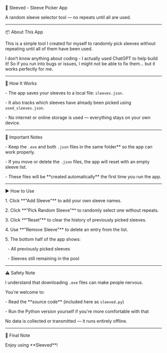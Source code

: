 🎲 Sleeved - Sleeve Picker App



A random sleeve selector tool — no repeats until all are used.



---



📦 About This App



This is a simple tool I created for myself to randomly pick sleeves without repeating until all of them have been used.



I don’t know anything about coding - I actually used ChatGPT to help build it! So if you run into bugs or issues, I might not be able to fix them… but it works perfectly for me.



---


📝 How It Works



\- The app saves your sleeves to a local file: `sleeves.json`.

\- It also tracks which sleeves have already been picked using `used_sleeves.json`.

\- No internet or online storage is used — everything stays on your own device.



---



📁 Important Notes



\- Keep the `.exe` and both `.json` files in the same folder\*\* so the app can work properly.

\- If you move or delete the `.json` files, the app will reset with an empty sleeve list.

\- These files will be \*\*created automatically\*\* the first time you run the app.



---



▶️ How to Use



1\. Click \*\*"Add Sleeve"\*\* to add your own sleeve names.

2\. Click \*\*"Pick Random Sleeve"\*\* to randomly select one without repeats.

3\. Click \*\*"Reset"\*\* to clear the history of previously picked sleeves.

4\. Use \*\*"Remove Sleeve"\*\* to delete an entry from the list.

5\. The bottom half of the app shows:

&nbsp;  - All previously picked sleeves

&nbsp;  - Sleeves still remaining in the pool



---



⚠️ Safety Note



I understand that downloading `.exe` files can make people nervous.  

You're welcome to:



\- Read the \*\*source code\*\* (included here as `sleeved.py`)

\- Run the Python version yourself if you're more comfortable with that



No data is collected or transmitted — it runs entirely offline.



---



💬 Final Note



Enjoy using \*\*Sleeved\*\*!







